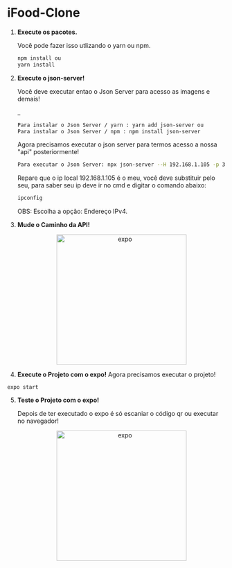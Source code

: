 # iFood-Clone

1.  **Execute os pacotes.**

    Você pode fazer isso utlizando o yarn ou npm.

    ```sh
    npm install ou
    yarn install
    ```

2.  **Execute o json-server!**

    Você deve executar entao o Json Server para acesso as imagens e demais!

    _
    ```sh
    Para instalar o Json Server / yarn : yarn add json-server ou
    Para instalar o Json Server / npm : npm install json-server
    ```
    Agora precisamos executar o json server para termos acesso a nossa "api" posteriormente!
    ```sh
    Para executar o Json Server: npx json-server --H 192.168.1.105 -p 3333 server.json
    ```
    Repare que o ip local 192.168.1.105 é o meu, você deve substituir pelo seu, para saber seu ip deve ir no cmd e digitar o comando abaixo:
     ```sh
    ipconfig
    ```
    OBS: Escolha a opção: Endereço IPv4.
    
 3.  **Mude o Caminho da API!**
    <p align="center">
      <img alt="expo" src="https://ibb.co/cYMH6rb" width="300" />
    </p>
   
  
    
 4.  **Execute o Projeto com o expo!**
    Agora precisamos executar o projeto!
    
 
    expo start

   
    
    
5.  **Teste o Projeto com o expo!**

    Depois de ter executado o expo é só escaniar o código qr ou executar no navegador! 
     <p align="center">
      <img alt="expo" src="https://user-images.githubusercontent.com/58527704/99565948-0c73e380-29ab-11eb-955b-533a8b4a35fe.PNG" width="300" />
    </p>
